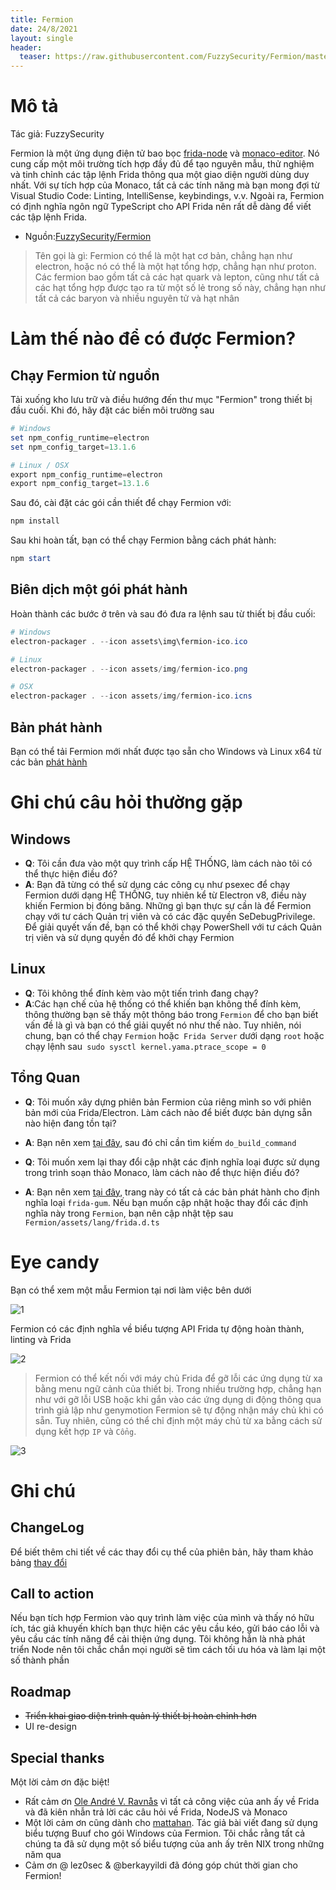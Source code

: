 ```yaml
---
title: Fermion
date: 24/8/2021
layout: single
header:
  teaser: https://raw.githubusercontent.com/FuzzySecurity/Fermion/master/Images/Fermion-2.png
--- 
```

# Mô tả
Tác giả: FuzzySecurity

Fermion là một ứng dụng điện tử bao bọc [frida-node](https://github.com/frida/frida-node) và [monaco-editor](https://microsoft.github.io/monaco-editor/). Nó cung cấp một môi trường tích hợp đầy đủ để tạo nguyên mẫu, thử nghiệm và tinh chỉnh các tập lệnh Frida thông qua một giao diện người dùng duy nhất. Với sự tích hợp của Monaco, tất cả các tính năng mà bạn mong đợi từ Visual Studio Code: Linting, IntelliSense, keybindings, v.v. Ngoài ra, Fermion có định nghĩa ngôn ngữ TypeScript cho API Frida nên rất dễ dàng để viết các tập lệnh Frida.

+ Nguồn:[FuzzySecurity/Fermion](https://github.com/FuzzySecurity/Fermion)

> Tên gọi là gì: Fermion có thể là một hạt cơ bản, chẳng hạn như electron, hoặc nó có thể là một hạt tổng hợp, chẳng hạn như proton. Các fermion bao gồm tất cả các hạt quark và lepton, cũng như tất cả các hạt tổng hợp được tạo ra từ một số lẻ trong số này, chẳng hạn như tất cả các baryon và nhiều nguyên tử và hạt nhân

# Làm thế nào để có được Fermion?

## Chạy Fermion từ nguồn
Tải xuống kho lưu trữ và điều hướng đến thư mục "Fermion" trong thiết bị đầu cuối. Khi đó, hãy đặt các biến môi trường sau

```powershell
# Windows
set npm_config_runtime=electron
set npm_config_target=13.1.6

# Linux / OSX
export npm_config_runtime=electron
export npm_config_target=13.1.6
```

Sau đó, cài đặt các gói cần thiết để chạy Fermion với:

```powershell
npm install
```

Sau khi hoàn tất, bạn có thể chạy Fermion bằng cách phát hành:

```powershell
npm start
```

## Biên dịch một gói phát hành
Hoàn thành các bước ở trên và sau đó đưa ra lệnh sau từ thiết bị đầu cuối:

```powershell
# Windows
electron-packager . --icon assets\img\fermion-ico.ico

# Linux
electron-packager . --icon assets/img/fermion-ico.png

# OSX
electron-packager . --icon assets/img/fermion-ico.icns
```

## Bản phát hành
Bạn có thể tải Fermion mới nhất được tạo sẵn cho Windows và Linux x64 từ các bản [phát hành](https://github.com/FuzzySecurity/Fermion/releases)

# Ghi chú câu hỏi thường gặp

## Windows

 * **Q**: Tôi cần đưa vào một quy trình cấp HỆ THỐNG, làm cách nào tôi có thể thực hiện điều đó?
  * **A**: Bạn đã từng có thể sử dụng các công cụ như psexec để chạy Fermion dưới dạng HỆ THỐNG, tuy nhiên kể từ Electron v8, điều này khiến Fermion bị đóng băng. Những gì bạn thực sự cần là để Fermion chạy với tư cách Quản trị viên và có các đặc quyền SeDebugPrivilege. Để giải quyết vấn đề, bạn có thể khởi chạy PowerShell với tư cách Quản trị viên và sử dụng quyền đó để khởi chạy Fermion

 ## Linux
  * **Q**: Tôi không thể đính kèm vào một tiến trình đang chạy?
   * **A**:Các hạn chế của hệ thống có thể khiến bạn không thể đính kèm, thông thường bạn sẽ thấy một thông báo trong `Fermion` để cho bạn biết vấn đề là gì và bạn có thể giải quyết nó như thế nào. Tuy nhiên, nói chung, bạn có thể chạy `Fermion` hoặc` Frida Server` dưới dạng `root` hoặc chạy lệnh sau` sudo sysctl kernel.yama.ptrace_scope = 0`

 ## Tổng Quan
  * **Q**:  Tôi muốn xây dựng phiên bản Fermion của riêng mình so với phiên bản mới của Frida/Electron. Làm cách nào để biết được bản dựng sẵn nào hiện đang tồn tại?
   * **A**: Bạn nên xem [tại đây](https://github.com/frida/frida/blob/master/releng/release.py), sau đó chỉ cần tìm kiếm `do_build_command`

  * **Q**: Tôi muốn xem lại thay đổi cập nhật các định nghĩa loại được sử dụng trong trình soạn thảo Monaco, làm cách nào để thực hiện điều đó?
   * **A**: Bạn nên xem [tại đây](https://www.npmjs.com/package/@types/frida-gum), trang này có tất cả các bản phát hành cho định nghĩa loại `frida-gum`. Nếu bạn muốn cập nhật hoặc thay đổi các định nghĩa này trong `Fermion`, bạn nên cập nhật tệp sau `Fermion/assets/lang/frida.d.ts`

# Eye candy
Bạn có thể xem một mẫu Fermion tại nơi làm việc bên dưới

![1](https://raw.githubusercontent.com/FuzzySecurity/Fermion/master/Images/Fermion-1.png)

Fermion có các định nghĩa về biểu tượng API Frida tự động hoàn thành, linting và Frida

![2](https://raw.githubusercontent.com/FuzzySecurity/Fermion/master/Images/Fermion-2.png)

> Fermion có thể kết nối với máy chủ Frida để gỡ lỗi các ứng dụng từ xa bằng menu ngữ cảnh của thiết bị. Trong nhiều trường hợp, chẳng hạn như với gỡ lỗi USB hoặc khi gắn vào các ứng dụng di động thông qua trình giả lập như genymotion Fermion sẽ tự động nhận máy chủ khi có sẵn. Tuy nhiên, cũng có thể chỉ định một máy chủ từ xa bằng cách sử dụng kết hợp `IP` và `Cổng`.

![3](https://raw.githubusercontent.com/FuzzySecurity/Fermion/master/Images/Fermion-3.png)

# Ghi chú

## ChangeLog
Để biết thêm chi tiết về các thay đổi cụ thể của phiên bản, hãy tham khảo bảng [thay đổi](https://github.com/FuzzySecurity/Fermion/blob/master/CHANGELOG.txt)

## Call to action

Nếu bạn tích hợp Fermion vào quy trình làm việc của mình và thấy nó hữu ích, tác giả khuyến khích bạn thực hiện các yêu cầu kéo, gửi báo cáo lỗi và yêu cầu các tính năng để cải thiện ứng dụng. Tôi không hẳn là nhà phát triển Node nên tôi chắc chắn mọi người sẽ tìm cách tối ưu hóa và làm lại một số thành phần

## Roadmap
* ~~Triển khai giao diện trình quản lý thiết bị hoàn chỉnh hơn~~
* UI re-design

## Special thanks
Một  lời cảm ơn đặc biệt!

+ Rất cảm ơn [Ole André V. Ravnås](https://twitter.com/oleavr) vì tất cả công việc của anh ấy về Frida và đã kiên nhẫn trả lời các câu hỏi về Frida, NodeJS và Monaco
+ Một lời cảm ơn cũng dành cho [mattahan](https://www.deviantart.com/mattahan). Tác giả bài viết đang sử dụng biểu tượng Buuf cho gói Windows của Fermion. Tôi chắc rằng tất cả chúng ta đã sử dụng một số biểu tượng của anh ấy trên NIX trong những năm qua
+ Cảm ơn @ lez0sec & @berkayyildi đã đóng góp chút thời gian cho Fermion!
